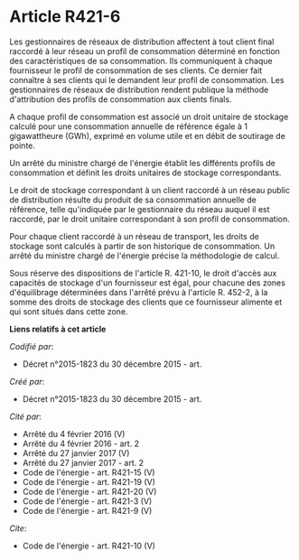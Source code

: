# Article R421-6

Les gestionnaires de réseaux de distribution affectent à tout client final raccordé à leur réseau un profil de consommation
déterminé en fonction des caractéristiques de sa consommation. Ils communiquent à chaque fournisseur le profil de
consommation de ses clients. Ce dernier fait connaître à ses clients qui le demandent leur profil de consommation. Les
gestionnaires de réseaux de distribution rendent publique la méthode d'attribution des profils de consommation aux clients
finals. 

A chaque profil de consommation est associé un droit unitaire de stockage calculé pour une consommation annuelle de référence
égale à 1 gigawattheure (GWh), exprimé en volume utile et en débit de soutirage de pointe. 

Un arrêté du ministre chargé de l'énergie établit les différents profils de consommation et définit les droits unitaires de
stockage correspondants. 

Le droit de stockage correspondant à un client raccordé à un réseau public de distribution résulte du produit de sa
consommation annuelle de référence, telle qu'indiquée par le gestionnaire du réseau auquel il est raccordé, par le droit
unitaire correspondant à son profil de consommation. 

Pour chaque client raccordé à un réseau de transport, les droits de stockage sont calculés à partir de son historique de
consommation. Un arrêté du ministre chargé de l'énergie précise la méthodologie de calcul. 

Sous réserve des dispositions de l'article R. 421-10, le droit d'accès aux capacités de stockage d'un fournisseur est égal,
pour chacune des zones d'équilibrage déterminées dans l'arrêté prévu à l'article R. 452-2, à la somme des droits de stockage
des clients que ce fournisseur alimente et qui sont situés dans cette zone.

**Liens relatifs à cet article**

_Codifié par_:

  - Décret n°2015-1823 du 30 décembre 2015 - art.

_Créé par_:

  - Décret n°2015-1823 du 30 décembre 2015 - art.

_Cité par_:

  - Arrêté du 4 février 2016 (V)
  - Arrêté du 4 février 2016 - art. 2
  - Arrêté du 27 janvier 2017 (V)
  - Arrêté du 27 janvier 2017 - art. 2
  - Code de l'énergie - art. R421-15 (V)
  - Code de l'énergie - art. R421-19 (V)
  - Code de l'énergie - art. R421-20 (V)
  - Code de l'énergie - art. R421-3 (V)
  - Code de l'énergie - art. R421-9 (V)

_Cite_:

  - Code de l'énergie - art. R421-10 (V)
